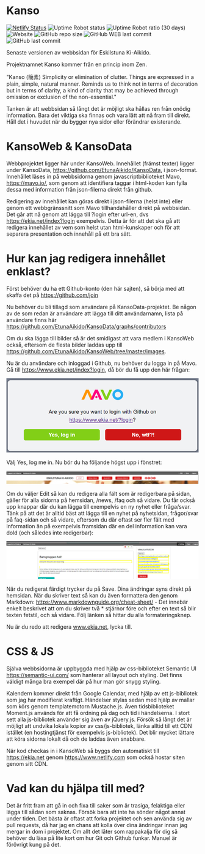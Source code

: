 # Kanso

[![Netlify Status](https://api.netlify.com/api/v1/badges/7942d3ac-e152-4d41-899a-29b2fab34fdc/deploy-status)](https://app.netlify.com/sites/ekia/deploys)
![Uptime Robot status](https://img.shields.io/uptimerobot/status/m783245224-70f304c2bedc8d7236f8dfdd)
![Uptime Robot ratio (30 days)](https://img.shields.io/uptimerobot/ratio/m783245224-70f304c2bedc8d7236f8dfdd)
![Website](https://img.shields.io/website/https/www.ekia.net)
![GitHub repo size](https://img.shields.io/github/repo-size/EtunaAikido/KansoWeb)
![GitHub WEB last commit](https://img.shields.io/github/last-commit/EtunaAikido/KansoWeb?label=last%20commit%20WEB)
![GitHub last commit](https://img.shields.io/github/last-commit/EtunaAikido/KansoData?label=last%20commit%20DATA)

Senaste versionen av webbsidan för Eskilstuna Ki-Aikido.

Projektnamnet Kanso kommer från en princip inom Zen.

"Kanso (簡素) Simplicity or elimination of clutter. Things are expressed in a plain, simple, natural manner. Reminds us to think not in terms of decoration but in terms of clarity, a kind of clarity that may be achieved through omission or exclusion of the non-essential."

Tanken är att webbsidan så långt det är möjligt ska hållas ren från onödig information. Bara det viktiga ska finnas och vara lätt att nå fram till direkt. Håll det i huvudet när du bygger nya sidor eller förändrar existerande.

# KansoWeb & KansoData

Webbprojektet ligger här under KansoWeb. Innehållet (främst texter) ligger under KansoData, https://github.com/EtunaAikido/KansoData, i json-format. Innehållet läses in på webbsidorna genom javascriptbiblioteket Mavo, https://mavo.io/, som genom att identifiera taggar i html-koden kan fylla dessa med information från json-filerna direkt från github. 

Redigering av innehållet kan göras direkt i json-filerna (helst inte) eller genom ett webbgränssnitt som Mavo tillhandahåller direkt på webbsidan. Det går att nå genom att lägga till ?login efter url-en, dvs https://ekia.net/index?login exempelvis. Detta är för att det ska gå att redigera innehållet av vem som helst utan html-kunskaper och för att separera presentation och innehåll på ett bra sätt.

# Hur kan jag redigera innehållet enklast?

Först behöver du ha ett Github-konto (den här sajten), så börja med att skaffa det på https://github.com/join 

Nu behöver du bli tillagd som användare på KansoData-projektet. Be någon av de som redan är användare att lägga till ditt användarnamn, lista på användare finns här https://github.com/EtunaAikido/KansoData/graphs/contributors

Om du ska lägga till bilder så är det smidigast att vara medlem i KansoWeb också, eftersom de flesta bilder laddas upp till https://github.com/EtunaAikido/KansoWeb/tree/master/images.

Nu är du användare och inloggad i Github, nu behöver du logga in på Mavo. Gå till https://www.ekia.net/index?login, då bör du få upp den här frågan:

![Mavologin](https://github.com/EtunaAikido/KansoWeb/blob/master/images/Inloggning.png?raw=true)

Välj Yes, log me in. Nu bör du ha följande högst upp i fönstret:

![Mavologin](https://github.com/EtunaAikido/KansoWeb/blob/master/images/Redigerare.png?raw=true)

Om du väljer Edit så kan du redigera alla fält som är redigerbara på sidan, gäller för alla sidorna på hemsidan, /news, /faq och så vidare. Du får också upp knappar där du kan lägga till exempelvis en ny nyhet eller fråga/svar. Tänk på att det är alltid bäst att lägga till en nyhet på nyhetsidan, frågor/svar på faq-sidan och så vidare, eftersom du där oftast ser fler fält med information än på exempelvis framsidan där en del information kan vara dold (och således inte redigerbar):

![Mavologin](https://github.com/EtunaAikido/KansoWeb/blob/master/images/Editing.png?raw=true)

När du redigerat färdigt trycker du på Save. Dina ändringar syns direkt på hemsidan. När du skriver text så kan du även formattera den genom Markdown: https://www.markdownguide.org/cheat-sheet/ - Det innebär enkelt beskrivet att om du skriver två * stjärnor före och efter en text så blir texten fetstil, och så vidare. Följ länken så hittar du alla formateringsknep.

Nu är du redo att redigera www.ekia.net, lycka till.

# CSS & JS

Själva webbsidorna är uppbyggda med hjälp av css-biblioteket Semantic UI https://semantic-ui.com/ som hanterar all layout och styling. Det finns väldigt många bra exempel där på hur man gör snygg styling.

Kalendern kommer direkt från Google Calendar, med hjälp av ett js-bibliotek som jag har modifierat kraftigt. Händelser stylas sedan med hjälp av mallar som körs genom templatemotorn Mustache.js. Även tidsbiblioteket Moment.js används för att få ordning på dag och tid i händelserna. I stort sett alla js-bibliotek använder sig även av jQuery.js. Försök så långt det är möjligt att undvika lokala kopior av css/js-bibliotek, länka alltid till ett CDN istället (en hostingtjänst för exempelvis js-bibliotek). Det blir mycket lättare att köra sidorna lokalt då och de laddas även snabbare.

När kod checkas in i KansoWeb så byggs den automatiskt till https://ekia.net genom https://www.netlify.com som också hostar siten genom sitt CDN.

# Vad kan du hjälpa till med?

Det är fritt fram att gå in och fixa till saker som är trasiga, felaktiga eller lägga till sådan som saknas. Försök bara att inte ha sönder något annat under tiden. Det bästa är oftast att forka projektet och sen använda sig av pull requests, då har jag en chans att kolla över dina ändringar innan jag mergar in dom i projektet. Om allt det låter som rappakalja för dig så behöver du läsa på lite kort om hur Git och Github funkar. Manuel är förövrigt kung på det.
